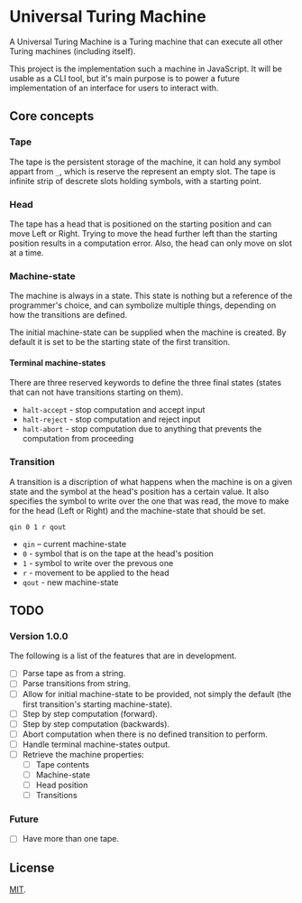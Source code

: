 # Universal Turing Machine

A Universal Turing Machine is a Turing machine that can execute all other Turing machines (including itself).

This project is the implementation such a machine in JavaScript. It will be usable as a CLI tool, but it's main purpose is to power a future implementation of an interface for users to interact with.

## Core concepts

### Tape

The tape is the persistent storage of the machine, it can hold any symbol appart from `_`, which is reserve the represent an empty slot. The tape is infinite strip of descrete slots holding symbols, with a starting point.

### Head

The tape has a head that is positioned on the starting position and can move Left or Right. Trying to move the head further left than the starting position results in a computation error. Also, the head can only move on slot at a time.

### Machine-state

The machine is always in a state. This state is nothing but a reference of the programmer's choice, and can symbolize multiple things, depending on how the transitions are defined.

The initial machine-state can be supplied when the machine is created. By default it is set to be the starting state of the first transition.

#### Terminal machine-states

There are three reserved keywords to define the three final states (states that can not have transitions starting on them).

- `halt-accept` - stop computation and accept input
- `halt-reject` - stop computation and reject input
- `halt-abort` - stop computation due to anything that prevents the computation from proceeding

### Transition

A transition is a discription of what happens when the machine is on a given state and the symbol at the head's position has a certain value. It also specifies the symbol to write over the one that was read, the move to make for the head (Left or Right) and the machine-state that should be set.

```
qin 0 1 r qout
```

- `qin` – current machine-state
- `0` - symbol that is on the tape at the head's position
- `1` - symbol to write over the prevous one
- `r` - movement to be applied to the head
- `qout` - new machine-state

## TODO

### Version 1.0.0

The following is a list of the features that are in development.

- [ ] Parse tape as from a string.
- [ ] Parse transitions from string.
- [ ] Allow for initial machine-state to be provided, not simply the default (the first transition's starting machine-state).
- [ ] Step by step computation (forward).
- [ ] Step by step computation (backwards).
- [ ] Abort computation when there is no defined transition to perform.
- [ ] Handle terminal machine-states output.
- [ ] Retrieve the machine properties:
  - [ ] Tape contents
  - [ ] Machine-state
  - [ ] Head position
  - [ ] Transitions

### Future
- [ ] Have more than one tape.


## License

[MIT](LICENSE).
